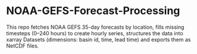 # NOAA-GEFS-Forecast-Processing
This repo fetches NOAA GEFS 35-day forecasts by location, fills missing timesteps (0–240 hours) to create hourly series, structures the data into xarray Datasets (dimensions: basin id, time, lead time) and exports them as NetCDF files.
